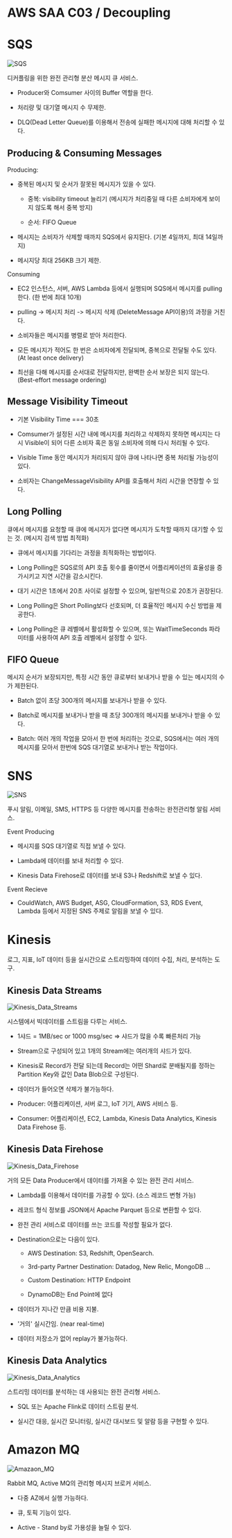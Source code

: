# AWS SAA C03 / Decoupling

# SQS

![SQS](./pictures/SQS.png)

디커플링을 위한 완전 관리형 분산 메시지 큐 서비스.

- Producer와 Comsumer 사이의 Buffer 역할을 한다.

- 처리량 및 대기열 메시지 수 무제한.

- DLQ(Dead Letter Queue)를 이용해서 전송에 실패한 메시지에 대해 처리할 수 있다.

## Producing & Consuming Messages

Producing:

- 중복된 메시지 및 순서가 잘못된 메시지가 있을 수 있다.

  - 중복: visibility timeout 늘리기 (메시지가 처리중일 때 다른 소비자에게 보이지 않도록 해서 중복 방지)

  - 순서: FIFO Queue

- 메시지는 소비자가 삭제할 때까지 SQS에서 유지된다. (기본 4일까지, 최대 14일까지)

- 메시지당 최대 256KB 크기 제한.

Consuming

- EC2 인스턴스, 서버, AWS Lambda 등에서 실행되며 SQS에서 메시지를 pulling한다. (한 번에 최대 10개)

- pulling -> 메시지 처리 -> 메시지 삭제 (DeleteMessage API이용)의 과정을 거친다.

- 소비자들은 메시지를 병렬로 받아 처리한다.

- 모든 메시지가 적어도 한 번은 소비자에게 전달되며, 중복으로 전달될 수도 있다. (At least once delivery)

- 최선을 다해 메시지를 순서대로 전달하지만, 완벽한 순서 보장은 되지 않는다. (Best-effort message ordering)

## Message Visibility Timeout

- 기본 Visibility Time === 30초

- Comsumer가 설정된 시간 내에 메시지를 처리하고 삭제하지 못하면 메시지는 다시 Visible이 되어 다른 소비자 혹은 동일 소비자에 의해 다시 처리될 수 있다.

- Visible Time 동안 메시지가 처리되지 않아 큐에 나타나면 중복 처리될 가능성이 있다.

- 소비자는 ChangeMessageVisibility API를 호출해서 처리 시간을 연장할 수 있다.

## Long Polling

큐에서 메시지를 요청할 때 큐에 메시지가 없다면 메시지가 도착할 때까지 대기할 수 있는 것. (메시지 검색 방법 최적화)

- 큐에서 메시지를 기다리는 과정을 최적화하는 방법이다.

- Long Polling은 SQS로의 API 호출 횟수를 줄이면서 어플리케이션의 효율성을 증가시키고 지연 시간을 감소시킨다.

- 대기 시간은 1초에서 20초 사이로 설정할 수 있으며, 일반적으로 20초가 권장된다.

- Long Polling은 Short Polling보다 선호되며, 더 효율적인 메시지 수신 방법을 제공한다.

- Long Polling은 큐 레벨에서 활성화할 수 있으며, 또는 WaitTimeSeconds 파라미터를 사용하여 API 호출 레벨에서 설정할 수 있다.

## FIFO Queue

메시지 순서가 보장되지만, 특정 시간 동안 큐로부터 보내거나 받을 수 있는 메시지의 수가 제한된다.

- Batch 없이 초당 300개의 메시지를 보내거나 받을 수 있다.

- Batch로 메시지를 보내거나 받을 때 초당 300개의 메시지를 보내거나 받을 수 있다.

- Batch: 여러 개의 작업을 모아서 한 번에 처리하는 것으로, SQS에서는 여러 개의 메시지를 모아서 한번에 SQS 대기열로 보내거나 받는 작업이다.

# SNS

![SNS](./pictures/SNS.png)

푸시 알림, 이메일, SMS, HTTPS 등 다양한 메시지를 전송하는 완전관리형 알림 서비스.

Event Producing

- 메시지를 SQS 대기열로 직접 보낼 수 있다.

- Lambda에 데이터를 보내 처리할 수 있다.

- Kinesis Data Firehose로 데이터를 보내 S3나 Redshift로 보낼 수 있다.

Event Recieve

- CouldWatch, AWS Budget, ASG, CloudFormation, S3, RDS Event, Lambda 등에서 지정된 SNS 주제로 알림을 보낼 수 있다.

# Kinesis

로그, 지표, IoT 데이터 등을 실시간으로 스트리밍하여 데이터 수집, 처리, 분석하는 도구.

## Kinesis Data Streams

![Kinesis_Data_Streams](./pictures/Kinesis_Data_Streams.png)

시스템에서 빅데이터를 스트림을 다루는 서비스.

- 1샤드 = 1MB/sec or 1000 msg/sec ⇒ 샤드가 많을 수록 빠른처리 가능

- Stream으로 구성되어 있고 1개의 Stream에는 여러개의 샤드가 있다.

- Kinesis로 Record가 전달 되는데 Record는 어떤 Shard로 분배될지를 정하는 Partition Key와 값인 Data Blob으로 구성된다.

- 데이터가 들어오면 삭제가 불가능하다.

- Producer: 어플리케이션, 서버 로그, IoT 기기, AWS 서비스 등.

- Consumer: 어플리케이션, EC2, Lambda, Kinesis Data Analytics, Kinesis Data Firehose 등.

## Kinesis Data Firehose

![Kinesis_Data_Firehose](./pictures/Kinesis_Data_Firehose.png)

거의 모든 Data Producer에서 데이터를 가져올 수 있는 완전 관리 서비스.

- Lambda를 이용해서 데이터를 가공할 수 있다. (소스 레코드 변형 가능)

- 레코드 형식 정보를 JSON에서 Apache Parquet 등으로 변환할 수 있다.

- 완전 관리 서비스로 데이터를 쓰는 코드를 작성할 필요가 없다.

- Destination으로는 다음이 있다.

  - AWS Destination: S3, Redshift, OpenSearch.

  - 3rd-party Partner Destination: Datadog, New Relic, MongoDB ...

  - Custom Destination: HTTP Endpoint

  - DynamoDB는 End Point에 없다

- 데이터가 지나간 만큼 비용 지불.

- '거의' 실시간임. (near real-time)

- 데이터 저장소가 없어 replay가 불가능하다.

## Kinesis Data Analytics

![Kinesis_Data_Analytics](./pictures/Kinesis_Data_Analytics.png)

스트리밍 데이터를 분석하는 데 사용되는 완전 관리형 서비스.

- SQL 또는 Apache Flink로 데이터 스트림 분석.

- 실시간 대응, 실시간 모니터링, 실시간 대시보드 및 알람 등을 구현할 수 있다.

# Amazon MQ

![Amazaon_MQ](./pictures/Amazaon_MQ.png)

Rabbit MQ, Active MQ의 관리형 메시지 브로커 서비스.

- 다중 AZ에서 실행 가능하다.

- 큐, 토픽 기능이 있다.

- Active - Stand by로 가용성을 늘릴 수 있다.
